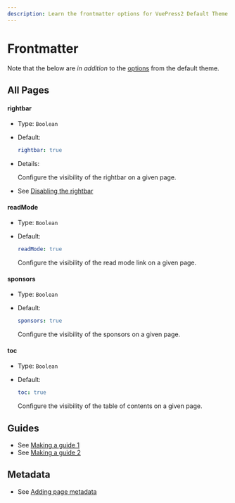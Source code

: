 ```yaml
---
description: Learn the frontmatter options for VuePress2 Default Theme Plus.
---
```


# Frontmatter

Note that the below are _in addition_ to the [options](https://v2.vuepress.vuejs.org/reference/default-theme/frontmatter.html#all-pages) from the default theme.

## All Pages

#### rightbar

* Type: `Boolean`

* Default:

  ```yaml
  rightbar: true
  ```

* Details:

  Configure the visibility of the rightbar on a given page.

* See [Disabling the rightbar](./disabling-rightbar.html)


#### readMode

* Type: `Boolean`

* Default:

  ```yaml
  readMode: true
  ```

  Configure the visibility of the read mode link on a given page.

#### sponsors

* Type: `Boolean`

* Default:

  ```yaml
  sponsors: true
  ```

  Configure the visibility of the sponsors on a given page.

#### toc

* Type: `Boolean`

* Default:

  ```yaml
  toc: true
  ```

  Configure the visibility of the table of contents on a given page.

## Guides

* See [Making a guide 1](./making-a-guide.html)
* See [Making a guide 2](./making-a-guide-2.html)

## Metadata

* See [Adding page metadata](./adding-page-metadata.html)
